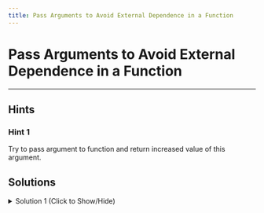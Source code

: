 ```yaml
---
title: Pass Arguments to Avoid External Dependence in a Function
---
```


# Pass Arguments to Avoid External Dependence in a Function


---
## Hints

### Hint 1

Try to pass argument to function and return increased value of this argument. 


## Solutions

<details><summary>Solution 1 (Click to Show/Hide)</summary>

```javascript
// the global variable
var fixedValue = 4;

// Add your code below this line
function incrementer(value) {
  return value + 1;

  // Add your code above this line
}

var newValue = incrementer(fixedValue); // Should equal 5
console.log(fixedValue); // Should print 4
```

#### Code Explanation

This code will provide the same result as the last challenge, only this time we will pass the `fixedValue` into the function as a parameter. 
</details>

